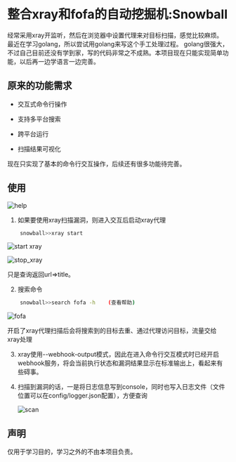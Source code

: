 # 整合xray和fofa的自动挖掘机:Snowball

经常采用xray开监听，然后在浏览器中设置代理来对目标扫描，感觉比较麻烦。最近在学习golang，所以尝试用golang来写这个手工处理过程。
golang很强大，不过自己目前还没有学到家，写的代码非常之不成熟。本项目现在只能实现简单功能，以后再一边学语言一边完善。

## 原来的功能需求

- 交互式命令行操作

- 支持多平台搜索

- 跨平台运行

- 扫描结果可视化

现在只实现了基本的命令行交互操作，后续还有很多功能待完善。

## 使用

![help](https://github.com/rootklt/snowball/blob/main/images/help.png)

1. 如果要使用xray扫描漏洞，则进入交互后启动xray代理

```bash
    snowball>>xray start
```

![start xray](https://github.com/rootklt/snowball/blob/main/images/start_xray.png)

![stop_xray](https://github.com/rootklt/snowball/blob/main/images/xray_stop.png)

只是查询返回url=>title。

2. 搜索命令

```bash
    snowball>>search fofa -h    (查看帮助)
```
![fofa](https://github.com/rootklt/snowball/blob/main/images/fofa.png)

开启了xray代理扫描后会将搜索到的目标去重、通过代理访问目标，流量交给xray处理

3. xray使用--webhook-output模式，因此在进入命令行交互模式时已经开启webhook服务，将会当前执行状态和漏洞结果显示在标准输出上，看起来有些碍事。

4. 扫描到漏洞的话，一是将日志信息写到console，同时也写入日志文件（文件位置可以在config/logger.json配置），方便查询

   ![scan](https://github.com/rootklt/snowball/blob/main/images/scanning.png)

## 声明

仅用于学习目的，学习之外的不由本项目负责。